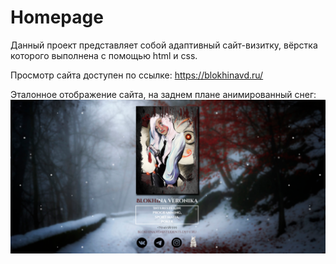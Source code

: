 # Homepage

Данный проект представляет собой адаптивный сайт-визитку, вёрстка которого выполнена с помощью html и css.

Просмотр сайта доступен по ссылке: https://blokhinavd.ru/

Эталонное отображение сайта, на заднем плане анимированный снег:
![Эталонное отображение сайта](https://github.com/LeMelifs/Homepage/blob/master/static/images/preview.png)
